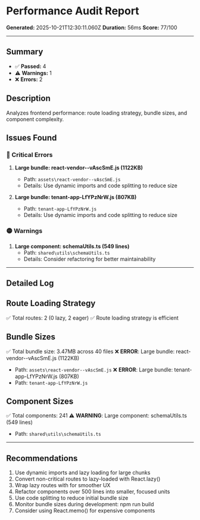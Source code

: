 # Performance Audit Report

**Generated:** 2025-10-21T12:30:11.060Z
**Duration:** 56ms
**Score:** 77/100

---

## Summary

- ✅ **Passed:** 4
- ⚠️  **Warnings:** 1
- ❌ **Errors:** 2

## Description

Analyzes frontend performance: route loading strategy, bundle sizes, and component complexity.

## Issues Found

### 🔴 Critical Errors

1. **Large bundle: react-vendor--vAscSmE.js (1122KB)**
   - Path: `assets\react-vendor--vAscSmE.js`
   - Details: Use dynamic imports and code splitting to reduce size

2. **Large bundle: tenant-app-LfYPzNrW.js (807KB)**
   - Path: `tenant-app-LfYPzNrW.js`
   - Details: Use dynamic imports and code splitting to reduce size

### 🟡 Warnings

1. **Large component: schemaUtils.ts (549 lines)**
   - Path: `shared\utils\schemaUtils.ts`
   - Details: Consider refactoring for better maintainability

---

## Detailed Log


## Route Loading Strategy

✅ Total routes: 2 (0 lazy, 2 eager)
✅ Route loading strategy is efficient

## Bundle Sizes

✅ Total bundle size: 3.47MB across 40 files
❌ **ERROR**: Large bundle: react-vendor--vAscSmE.js (1122KB)
   - Path: `assets\react-vendor--vAscSmE.js`
❌ **ERROR**: Large bundle: tenant-app-LfYPzNrW.js (807KB)
   - Path: `tenant-app-LfYPzNrW.js`

## Component Sizes

✅ Total components: 241
⚠️ **WARNING**: Large component: schemaUtils.ts (549 lines)
   - Path: `shared\utils\schemaUtils.ts`

---

## Recommendations

1. Use dynamic imports and lazy loading for large chunks
2. Convert non-critical routes to lazy-loaded with React.lazy()
3. Wrap lazy routes with <Suspense> for smoother UX
4. Refactor components over 500 lines into smaller, focused units
5. Use code splitting to reduce initial bundle size
6. Monitor bundle sizes during development: npm run build
7. Consider using React.memo() for expensive components
